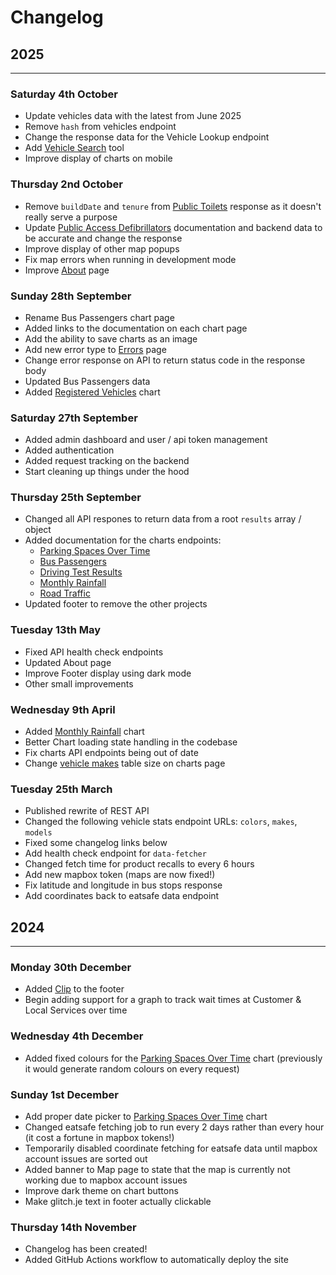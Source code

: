 # Changelog

## 2025
---
### Saturday 4th October
* Update vehicles data with the latest from June 2025
* Remove `hash` from vehicles endpoint
* Change the response data for the Vehicle Lookup endpoint
* Add [Vehicle Search](/tools/vehicle-search) tool
* Improve display of charts on mobile

### Thursday 2nd October
* Remove `buildDate` and `tenure` from [Public Toilets](/docs/endpoints/toilets) response as it doesn't really serve a purpose
* Update [Public Access Defibrillators](/docs/endpoints/defibrillators) documentation and backend data to be accurate and change the response
* Improve display of other map popups
* Fix map errors when running in development mode
* Improve [About](/about) page

### Sunday 28th September
* Rename Bus Passengers chart page
* Added links to the documentation on each chart page
* Add the ability to save charts as an image
* Add new error type to [Errors](/docs/errors) page
* Change error response on API to return status code in the response body
* Updated Bus Passengers data
* Added [Registered Vehicles](/charts/transport/registered-vehicles) chart

### Saturday 27th September
* Added admin dashboard and user / api token management
* Added authentication
* Added request tracking on the backend
* Start cleaning up things under the hood

### Thursday 25th September
* Changed all API respones to return data from a root `results` array / object
* Added documentation for the charts endpoints:
  * [Parking Spaces Over Time](/docs/endpoints/charts/parking-over-time)
  * [Bus Passengers](/docs/endpoints/charts/bus-passengers)
  * [Driving Test Results](/docs/endpoints/charts/driving-test-results)
  * [Monthly Rainfall](/docs/endpoints/charts/monthly-rainfall)
  * [Road Traffic](/docs/endpoints/charts/road-traffic)
* Updated footer to remove the other projects

### Tuesday 13th May
* Fixed API health check endpoints
* Updated About page
* Improve Footer display using dark mode
* Other small improvements

### Wednesday 9th April
* Added [Monthly Rainfall](/charts/weather/monthly-rainfall) chart
* Better Chart loading state handling in the codebase
* Fix charts API endpoints being out of date
* Change [vehicle makes](/charts/transport/vehicle-makes) table size on charts page

### Tuesday 25th March
* Published rewrite of REST API
* Changed the following vehicle stats endpoint URLs: `colors`, `makes`, `models`
* Fixed some changelog links below
* Add health check endpoint for `data-fetcher` 
* Changed fetch time for product recalls to every 6 hours
* Add new mapbox token (maps are now fixed!)
* Fix latitude and longitude in bus stops response
* Add coordinates back to eatsafe data endpoint

## 2024
---
### Monday 30th December
* Added [Clip](https://clip.glitch.je) to the footer
* Begin adding support for a graph to track wait times at Customer & Local Services over time

### Wednesday 4th December
* Added fixed colours for the [Parking Spaces Over Time](/charts/transport/parking-over-time) chart (previously it would generate random colours on every request)

### Sunday 1st December
* Add proper date picker to [Parking Spaces Over Time](/charts/transport/parking-over-time) chart
* Changed eatsafe fetching job to run every 2 days rather than every hour (it cost a fortune in mapbox tokens!)
* Temporarily disabled coordinate fetching for eatsafe data until mapbox account issues are sorted out
* Added banner to Map page to state that the map is currently not working due to mapbox account issues
* Improve dark theme on chart buttons
* Make glitch.je text in footer actually clickable

### Thursday 14th November
* Changelog has been created!
* Added GitHub Actions workflow to automatically deploy the site